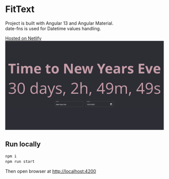 # FitText

Project is built with Angular 13 and Angular Material.  
date-fns is used for Datetime values handling.  

[Hosted on Netlify](https://fit-text.netlify.app/)  
[![Open demo](./screenshot.webp)](https://fit-text.netlify.app/)

## Run locally

```bash
npm i
npm run start
```

Then open browser at [http://localhost:4200](http://localhost:4200)
